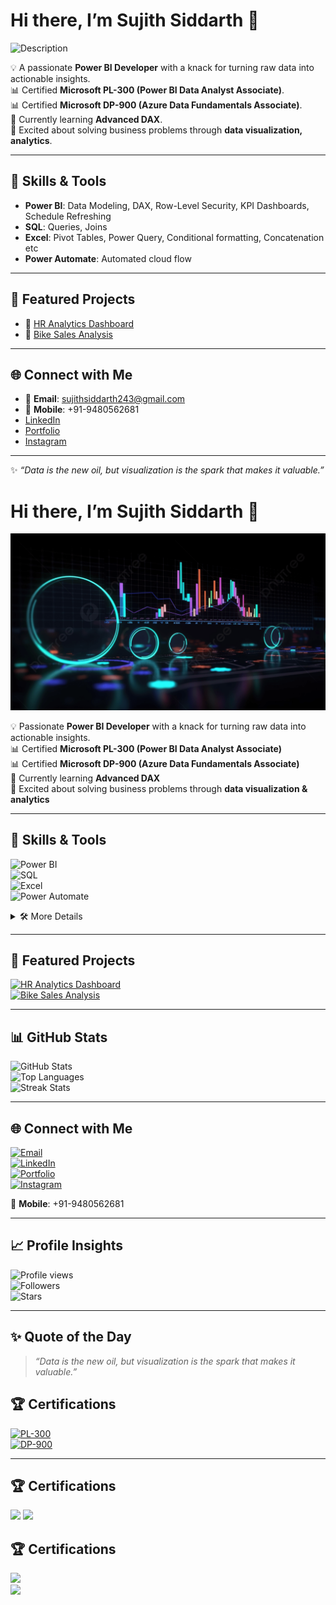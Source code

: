 # Hi there, I’m Sujith Siddarth 👋  

![Description](sujithts31618-ui/sujithts31618-ui/main/pngtree-web-banner-3d-rendered-ui-for-seo-data-analytics-and-future-picture-image_3704909.jpg)

💡 A passionate **Power BI Developer** with a knack for turning raw data into actionable insights.  
📊 Certified **Microsoft PL-300 (Power BI Data Analyst Associate)**.  
📊 Certified **Microsoft DP-900 (Azure Data Fundamentals Associate)**.  
🌱 Currently learning **Advanced DAX**.  
🚀 Excited about solving business problems through **data visualization, analytics**.  

---

## 🔧 Skills & Tools  
- **Power BI**: Data Modeling, DAX, Row-Level Security, KPI Dashboards, Schedule Refreshing 
- **SQL**: Queries, Joins  
- **Excel**: Pivot Tables, Power Query, Conditional formatting, Concatenation etc
- **Power Automate**: Automated cloud flow

---

## 📂 Featured Projects   
- 📌 [HR Analytics Dashboard](https://github.com/sujithts31618-ui/Power_BI_HR_Analytics_Dashboard)  
- 📌 [Bike Sales Analysis](https://github.com/sujithts31618-ui/Power_BI_Bike_sales)  

---

## 🌐 Connect with Me  
- 📧 **Email**: sujithsiddarth243@gmail.com  
- 📱 **Mobile**: +91-9480562681
- [LinkedIn](https://www.linkedin.com/in/sujith-siddarth-514830208/)  
- [Portfolio](https://sujithts31618-ui.github.io/sujithts31618.github.io/)  
- [Instagram](https://www.instagram.com/___sujith_siddarth_?igsh=MW96aDY1eTg1cHBjaQ==)  

---
✨ *“Data is the new oil, but visualization is the spark that makes it valuable.”*



# Hi there, I’m Sujith Siddarth 👋  

![Banner](https://github.com/sujithts31618-ui/sujithts31618-ui/blob/main/pngtree-web-banner-3d-rendered-ui-for-seo-data-analytics-and-future-picture-image_3704909.jpg)

💡 Passionate **Power BI Developer** with a knack for turning raw data into actionable insights.  
📊 Certified **Microsoft PL-300 (Power BI Data Analyst Associate)**  
📊 Certified **Microsoft DP-900 (Azure Data Fundamentals Associate)**  
🌱 Currently learning **Advanced DAX**  
🚀 Excited about solving business problems through **data visualization & analytics**  

---

## 🔧 Skills & Tools  
![Power BI](https://img.shields.io/badge/PowerBI-F2C811?style=for-the-badge&logo=power-bi&logoColor=black)  
![SQL](https://img.shields.io/badge/SQL-336791?style=for-the-badge&logo=postgresql&logoColor=white)  
![Excel](https://img.shields.io/badge/Excel-217346?style=for-the-badge&logo=microsoft-excel&logoColor=white)  
![Power Automate](https://img.shields.io/badge/Power%20Automate-0066FF?style=for-the-badge&logo=power-automate&logoColor=white)  

<details>
  <summary>🛠️ More Details</summary>

- **Power BI**: Data Modeling, DAX, Row-Level Security, KPI Dashboards, Schedule Refreshing  
- **SQL**: Queries, Joins  
- **Excel**: Pivot Tables, Power Query, Conditional Formatting, Concatenation etc  
- **Power Automate**: Automated Cloud Flow  

</details>

---

## 📂 Featured Projects  
[![HR Analytics Dashboard](https://img.shields.io/badge/🔗_HR%20Analytics%20Dashboard-blue?style=for-the-badge)](https://github.com/sujithts31618-ui/Power_BI_HR_Analytics_Dashboard)  
[![Bike Sales Analysis](https://img.shields.io/badge/🔗_Bike%20Sales%20Analysis-green?style=for-the-badge)](https://github.com/sujithts31618-ui/Power_BI_Bike_sales)  

---

## 📊 GitHub Stats  
![GitHub Stats](https://github-readme-stats.vercel.app/api?username=sujithts31618-ui&show_icons=true&theme=radical)  
![Top Languages](https://github-readme-stats.vercel.app/api/top-langs/?username=sujithts31618-ui&layout=compact&theme=radical)  
![Streak Stats](https://github-readme-streak-stats.herokuapp.com/?user=sujithts31618-ui&theme=radical)  

---

## 🌐 Connect with Me  
[![Email](https://img.shields.io/badge/Gmail-D14836?style=for-the-badge&logo=gmail&logoColor=white)](mailto:sujithsiddarth243@gmail.com)  
[![LinkedIn](https://img.shields.io/badge/LinkedIn-0077B5?style=for-the-badge&logo=linkedin&logoColor=white)](https://www.linkedin.com/in/sujith-siddarth-514830208/)  
[![Portfolio](https://img.shields.io/badge/Portfolio-000000?style=for-the-badge&logo=vercel&logoColor=white)](https://sujithts31618-ui.github.io/sujithts31618.github.io/)  
[![Instagram](https://img.shields.io/badge/Instagram-E4405F?style=for-the-badge&logo=instagram&logoColor=white)](https://www.instagram.com/___sujith_siddarth_?igsh=MW96aDY1eTg1cHBjaQ==)  

📱 **Mobile**: +91-9480562681  

---

## 📈 Profile Insights  
![Profile views](https://komarev.com/ghpvc/?username=sujithts31618-ui&color=blue)  
![Followers](https://img.shields.io/github/followers/sujithts31618-ui?label=Followers&style=social)  
![Stars](https://img.shields.io/github/stars/sujithts31618-ui?label=Stars&style=social)  

---

## ✨ Quote of the Day  
> *“Data is the new oil, but visualization is the spark that makes it valuable.”*



## 🏆 Certifications  

[![PL-300](https://github.com/sujithts31618-ui/sujithts31618-ui/blob/main/assets/PL-300-badge.png)](https://www.credly.com/badges/your-pl300-badge-link)  
[![DP-900](https://github.com/sujithts31618-ui/sujithts31618-ui/blob/main/assets/DP-900-badge.png)](https://www.credly.com/badges/your-dp900-badge-link)





---


## 🏆 Certifications  

[<img src="https://github.com/sujithts31618-ui/sujithts31618-ui/blob/main/assets/PL-300.png" width="120"/>](https://www.credly.com/badges/your-pl300-badge-link)
[<img src="https://github.com/sujithts31618-ui/sujithts31618-ui/blob/main/assets/DP-900.png" width="120"/>](https://www.credly.com/badges/your-dp900-badge-link)



## 🏆 Certifications  

[<img src="https://images.credly.com/size/340x340/images/8e6d92fb-44b4-4c50-b889-cd12b2774e9f/Power_BI_Data_Analyst_Associate.png" width="120"/>](https://www.credly.com/badges/your-pl300-badge-link)  
[<img src="https://images.credly.com/size/340x340/images/70eb1e3a-38a4-4b1f-89da-7d839a0e0f8f/Azure_Data_Fundamentals.png" width="120"/>](https://www.credly.com/badges/your-dp900-badge-link)
